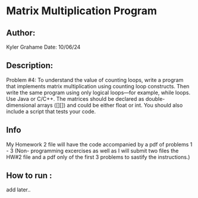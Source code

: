 # Matrix Multiplication Program 

## Author:
Kyler Grahame
Date: 10/06/24

## Description: 
Problem #4: To understand the value of counting loops, write a program that implements matrix multiplication using counting loop constructs. Then write the same program using only logical loops—for example, while loops. Use Java or C/C++. The matrices should be declared as double-dimensional arrays ([][]) and could be either float or int. You should also include a script that tests your code.

## Info
My Homework 2 file will have the code accompanied by a pdf of problems 1 - 3 (Non- programming excercises as well as I will submit two files the HW#2 file and a pdf only of the first 3 problems to sastify the instructions.)

## How to run : 
add later..